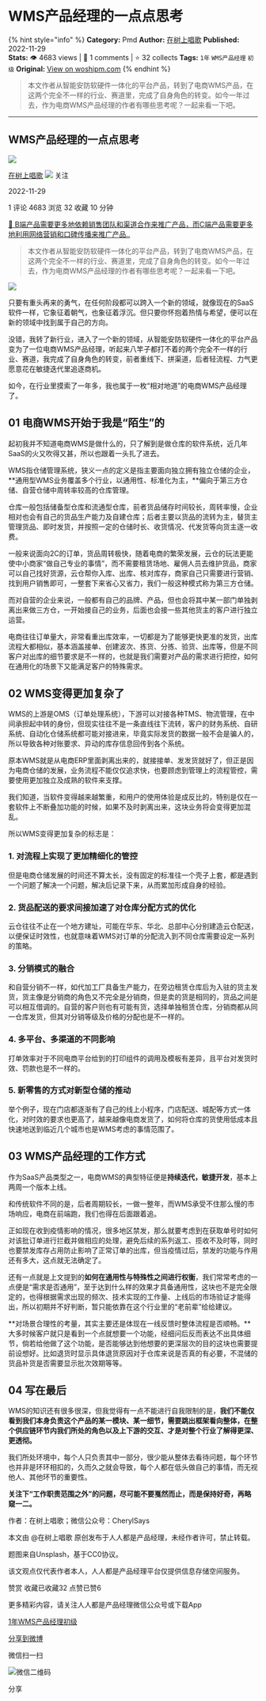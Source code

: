 # WMS产品经理的一点点思考
{% hint style="info" %}
**Category:** Pmd
**Author:** [在树上唱歌](https://www.woshipm.com/u/656122)
**Published:** 2022-11-29  
**Stats:** 👁️ 4683 views | 💬 1 comments | ⭐ 32 collects
**Tags:** `1年` `WMS产品经理` `初级`
**Original:** [View on woshipm.com](https://www.woshipm.com/pmd/5691126.html)
{% endhint %}
> 本文作者从智能安防软硬件一体化的平台产品，转到了电商WMS产品，在这两个完全不一样的行业、赛道里，完成了自身角色的转变。如今一年过去，作为电商WMS产品经理的作者有哪些思考呢？一起来看一下吧。

---

## WMS产品经理的一点点思考

[![](https://image.woshipm.com/wp-files/2021/01/6jgeQTpuCpvIwCLCQyZl.jpg!/both/72x72)](https://www.woshipm.com/u/656122)

[在树上唱歌](https://www.woshipm.com/u/656122) ![](https://static.woshipm.com/tag/1101_1@2x.png) 关注

2022-11-29

1 评论 4683 浏览 32 收藏 10 分钟

[🔗 B端产品需要更多地依赖销售团队和渠道合作来推广产品，而C端产品需要更多地利用网络营销和口碑传播来推广产品..](https://ke.qidianla.com/courses/bcpm)

> 本文作者从智能安防软硬件一体化的平台产品，转到了电商WMS产品，在这两个完全不一样的行业、赛道里，完成了自身角色的转变。如今一年过去，作为电商WMS产品经理的作者有哪些思考呢？一起来看一下吧。

![](https://image.woshipm.com/wp-files/2022/11/QWaAAmIMBblRbLptS2IZ.png)

只要有重头再来的勇气，在任何阶段都可以跨入一个新的领域，就像现在的SaaS软件一样，它象征着朝气，也象征着浮沉。但只要你怀抱着热情与希望，便可以在新的领域中找到属于自己的方向。

没错，我转了新行业，进入了一个新的领域，从智能安防软硬件一体化的平台产品变为了一位电商WMS产品经理，听起来八竿子都打不着的两个完全不一样的行业、赛道，我完成了自身角色的转变，前者重线下、拼渠道，后者轻流程、力气更愿意花在敏捷迭代里追逐商机。

如今，在行业里摸索了一年多，我也属于一枚“相对地道”的电商WMS产品经理了。

## 01 电商WMS开始于我是“陌生”的

起初我并不知道电商WMS是做什么的，只了解到是做仓库的软件系统，近几年SaaS的火又吹得又甚，所以也跟着一头扎了进去。

WMS指仓储管理系统，狭义一点的定义是指主要面向独立拥有独立仓储的企业，**通用型WMS业务覆盖多个行业，以通用性、标准化为主，**偏向于第三方仓储、自营仓储中周转率较高的仓库管理。

仓库一般包括储备型仓库和流通型仓库，前者货品储存时间较长，周转率慢，企业相对也会有自己的货品生产能力及自建仓库；后者主要以货品的流转为主，替货主管理货品、即时发货，并按照一定的仓储时长、收货情况、代发货等向货主逐一收费。

一般来说面向2C的订单，货品周转极快，随着电商的繁荣发展，云仓的玩法更能使中小商家“做自己专业的事情”，而不需要租赁场地、雇佣人员去维护货品，商家可以自己找好货源，云仓帮你入库、出库、核对库存，商家自己只需要进行营销、找到用户销售即可，一整套下来省心又省力，我们一般这种模式称为第三方仓储。

而对自营的企业来说，一般都有自己的品牌、产品，但也会将其中某一部门单独剥离出来做三方仓，一开始接自己的业务，后面也会接一些其他货主的客户进行独立运营。

电商往往订单量大，非常看重出库效率，一切都是为了能够更快更准的发货，出库流程大都相似，基本涵盖接单、创建波次、拣货、分拣、验货、出库等，但是不同客户对出库的细节要求是不一样的，也就是我们需要对产品的需求进行把控，如何在通用化的场景下又能满足客户的特殊需求。

## 02 WMS变得更加复杂了

WMS的上游是OMS（订单处理系统），下游可以对接各种TMS、物流管理，在中间承担起中转的身份，但现实往往不是一条直线往下流转，客户的财务系统、自研系统、自动化仓储系统都可能对接进来，毕竟实际发货的数据一般不会是骗人的，所以导致各种对账要求、异动的库存信息回传到各个系统。

原本WMS就是从电商ERP里面剥离出来的，就接接单、发发货就好了，但正是因为电商仓储的发展，业务流程不能仅仅追求快，也要顾虑到管理上的流程管控，需要使用更加独立及成熟的软件来支撑。

我们知道，当软件变得越来越繁重，和用户的使用体验是成反比的，特别是仅在一套软件上不断叠加功能的时候，如果不及时剥离出来，这块业务将会变得更加混乱。

所以WMS变得更加复杂的标志是：

### 1\. 对流程上实现了更加精细化的管控

但是电商仓储发展的时间还不算太长，没有固定的标准往一个壳子上套，都是遇到一个问题了解决一个问题，解决后记录下来，从而累加形成自身的经验。

### 2\. 货品配送的要求间接加速了对仓库分配方式的优化

云仓往往不止在一个地方建址，可能在华东、华北、总部中心分别建造云仓配送，以便保证时效性，也就意味着WMS对订单的分配流入到不同仓库需要设定一系列的策略。

### 3\. 分销模式的融合

和自营分销不一样，如代加工厂具备生产能力，在旁边租赁仓库后为入驻的货主发货，货主像是分销商的角色又不完全是分销商，但是卖的货是相同的，货品之间是可以相互借调的。自营的客户则也有可能有货，选择单独租赁仓库，分销商都从同一仓库发货，但其对分销等级及价格的分配也是不一样的。

### 4\. 多平台、多渠道的不同影响

打单效率对于不同电商平台给到的打印组件的调用及模板有差异，且平台对发货时效、罚款也是不一样的。

### 5\. 新零售的方式对新型仓储的推动

举个例子，现在门店都逐渐有了自己的线上小程序，门店配送、城配等方式一体化，对时效的要求也更高了，越来越像电商发货了，如何将仓库的货使用低成本且快速地送到临近几个城市也是WMS考虑的事情范围了。

## 03 WMS产品经理的工作方式

作为SaaS产品类型之一，电商WMS的典型特征便是**持续迭代，敏捷开发**，基本上两周一个版本上线。

和传统软件不同的是，后者周期较长，一做一整年，而WMS承受不住那么慢的市场响应，电商在前端跑，我们也得在后面跟着追。

正如现在收到疫情影响的情况，很多地区禁发，那么就要考虑到在获取单号时如何对该批订单进行拦截并做相应的处理，避免后续的系列返工、揽收不及时等，同时也要禁发库存占用防止影响了正常订单的出库，但当疫情过后，禁发的功能与作用还有多大，这点就无法确定了。

还有一点就是上文提到的**如何在通用性与特殊性之间进行权衡**，我们常常考虑的一点便是“需求是否通用”，至于达到什么样的效果才具备通用性，这块也不是完全限定的，也得根据需求出现的频次、技术实现的工作量、上线后的市场验证才能得出，所以初期并不好判断，暂只能依靠在这个行业里的“老前辈”给给建议。

**对场景合理性的考量，其实主要还是体现在一线反馈时整体流程是否顺畅。**大多时候客户就只是看到一个点就想要一个功能，经细问后反而表达不出具体细节，倘若给他做了这个功能，是否能够达到他想要的更深层次的目的这块也需要提前设想好。比如退货时显示具体退货原因对于仓库来说是否真的有必要，不混储的货品补货是否需要显示批次效期等等。

## 04 写在最后

WMS的知识还有很多很深，但我觉得有一点不能进行自我限制的是，**我们不能仅看到我们本身负责这个产品的某一模块、某一细节，需要跳出框架看向整体，在整个供应链环节内我们所处的角色以及上下游的交互、才是对整个行业了解得更深、更透彻。**

我们所处环境中，每个人只负责其中一部分，很少能从整体去看待问题，每个环节也并非是环环相扣的，久而久之就会导致，每个人都在低头做自己的事情，而无视他人、其他环节的重要性。

**关注下“工作职责范围之外”的问题，尽可能不要戛然而止，而是保持好奇，再略窥一二。**

作者：在树上唱歌；微信公众号：CherylSays

本文由 @在树上唱歌 原创发布于人人都是产品经理，未经作者许可，禁止转载。

题图来自Unsplash，基于CC0协议。

该文观点仅代表作者本人，人人都是产品经理平台仅提供信息存储空间服务。

赞赏 收藏已收藏32 点赞已赞6

更多精彩内容，请关注人人都是产品经理微信公众号或下载App

[1年](https://www.woshipm.com/tag/1%e5%b9%b4)[WMS产品经理](https://www.woshipm.com/tag/wms%e4%ba%a7%e5%93%81%e7%bb%8f%e7%90%86)[初级](https://www.woshipm.com/tag/%e5%88%9d%e7%ba%a7)

[分享到微博](https://service.weibo.com/share/share.php?appkey=2775287854&title=WMS产品经理的一点点思考&url=https://www.woshipm.com/pmd/5691126.html&pic=https://image.woshipm.com/wp-files/2022/11/QWaAAmIMBblRbLptS2IZ.png)

微信扫一扫

![微信二维码](https://api.pwmqr.com/qrcode/create/?url=https://www.woshipm.com/pmd/5691126.html)

分享